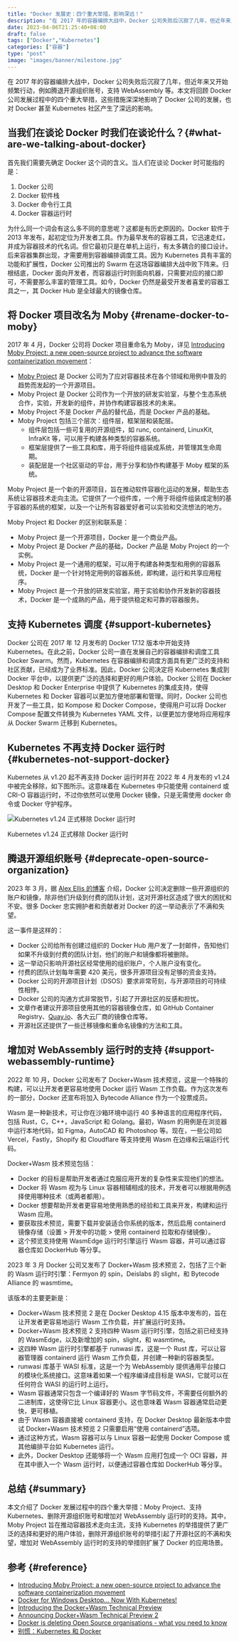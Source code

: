 ```yaml
---
title: "Docker 发展史：四个重大举措，影响深远！"
description: "在 2017 年的容器编排大战中，Docker 公司失败后沉寂了几年，但近年来又开始频繁行动，例如腾退开源组织账号，支持 WebAssembly 等。本文将回顾 Docker 公司发展过程中的四个重大举措，这些措施深深地影响了 Docker 公司的发展，也对 Docker 甚至 Kubernetes 社区产生了深远的影响。"
date: 2023-04-06T21:25:40+08:00
draft: false
tags: ["Docker","Kubernetes"]
categories: ["容器"]
type: "post"
image: "images/banner/milestone.jpg"
---
```


在 2017 年的容器编排大战中，Docker 公司失败后沉寂了几年，但近年来又开始频繁行动，例如腾退开源组织账号，支持 WebAssembly 等。本文将回顾 Docker 公司发展过程中的四个重大举措，这些措施深深地影响了 Docker 公司的发展，也对 Docker 甚至 Kubernetes 社区产生了深远的影响。

## 当我们在谈论 Docker 时我们在谈论什么？{#what-are-we-talking-about-docker}

首先我们需要先确定 Docker 这个词的含义。当人们在谈论 Docker 时可能指的是：

1. Docker 公司
2. Docker 软件栈
3. Docker 命令行工具
4. Docker 容器运行时

为什么同一个词会有这么多不同的意思呢？这都是有历史原因的。Docker 软件于 2013 年发布，起初定位为开发者工具。作为最早发布的容器工具，它迅速走红，并成为容器技术的代名词。但它最初只是在单机上运行，有太多耦合的接口设计。后来容器集群出现，才需要用到容器编排调度工具。因为 Kubernetes 具有丰富的功能和扩展性，Docker 公司推出的 Swarm 在这场容器编排大战中败下阵来。归根结底，Docker 面向开发者，而容器运行时则面向机器，只需要对应的接口即可，不需要那么丰富的管理工具。如今，Docker 仍然是最受开发者喜爱的容器工具之一，其 Docker Hub 是全球最大的镜像仓库。

## 将 Docker 项目改名为 Moby {#rename-docker-to-moby}

2017 年 4 月，Docker 公司将 Docker 项目重命名为 Moby，详见 [Introducing Moby Project: a new open-source project to advance the software containerization movement](https://www.docker.com/blog/introducing-the-moby-project/)：

- [Moby Project](https://github.com/moby/moby) 是 Docker 公司为了应对容器技术在各个领域和用例中普及的趋势而发起的一个开源项目。
- Moby Project 是 Docker 公司作为一个开放的研发实验室，与整个生态系统合作，实验，开发新的组件，并协作构建容器技术的未来。
- Moby Project 不是 Docker 产品的替代品，而是 Docker 产品的基础。
- Moby Project 包括三个层次：组件层，框架层和装配层。
    - 组件层包括一些可复用的开源组件，如 runc, containerd, LinuxKit, InfraKit 等，可以用于构建各种类型的容器系统。
    - 框架层提供了一些工具和库，用于将组件组装成系统，并管理其生命周期。
    - 装配层是一个社区驱动的平台，用于分享和协作构建基于 Moby 框架的系统。

Moby Project 是一个新的开源项目，旨在推动软件容器化运动的发展，帮助生态系统让容器技术走向主流。它提供了一个组件库，一个用于将组件组装成定制的基于容器的系统的框架，以及一个让所有容器爱好者可以实验和交流想法的地方。

Moby Project 和 Docker 的区别和联系是：

- Moby Project 是一个开源项目，Docker 是一个商业产品。
- Moby Project 是 Docker 产品的基础，Docker 产品是 Moby Project 的一个实例。
- Moby Project 是一个通用的框架，可以用于构建各种类型和用例的容器系统，Docker 是一个针对特定用例的容器系统，即构建，运行和共享应用程序。
- Moby Project 是一个开放的研发实验室，用于实验和协作开发新的容器技术，Docker 是一个成熟的产品，用于提供稳定和可靠的容器服务。

## 支持 Kubernetes 调度 {#support-kubernetes}

Docker 公司在 2017 年 12 月发布的 Docker 17.12 版本中开始支持 Kubernetes。在此之前，Docker 公司一直在发展自己的容器编排和调度工具 Docker Swarm。然而，Kubernetes 在容器编排和调度方面具有更广泛的支持和社区贡献，已经成为了业界标准。因此，Docker 公司决定将 Kubernetes 集成到 Docker 平台中，以提供更广泛的选择和更好的用户体验。Docker 公司在 Docker Desktop 和 Docker Enterprise 中提供了 Kubernetes 的集成支持，使得 Kubernetes 和 Docker 容器可以更加方便地部署和管理。同时，Docker 公司也开发了一些工具，如 Kompose 和 Docker Compose，使得用户可以将 Docker Compose 配置文件转换为 Kubernetes YAML 文件，以便更加方便地将应用程序从 Docker Swarm 迁移到 Kubernetes。

## Kubernetes 不再支持 Docker 运行时 {#kubernetes-not-support-docker}

Kubernetes 从 v1.20 起不再支持 Docker 运行时并在 2022 年 4 月发布的 v1.24 中被完全移除，如下图所示。这意味着在 Kubernetes 中只能使用 containerd 或 CRI-O 容器运行时，不过你依然可以使用 Docker 镜像，只是无需使用 docker 命令或 Docker 守护程序。

![Kubernetes v1.24 正式移除 Docker 运行时](cri.svg)

Kubernetes v1.24 正式移除 Docker 运行时

## 腾退开源组织账号 {#deprecate-open-source-organization}

2023 年 3 月，据 [Alex Ellis 的博客](https://blog.alexellis.io/docker-is-deleting-open-source-images/) 介绍，Docker 公司决定删除一些开源组织的账户和镜像，除非他们升级到付费的团队计划，这对开源社区造成了很大的困扰和不安。很多 Docker 忠实拥护者和贡献者对 Docker 的这一举动表示了不满和失望。

这一事件是这样的：

- Docker 公司给所有创建过组织的 Docker Hub 用户发了一封邮件，告知他们如果不升级到付费的团队计划，他们的账户和镜像都将被删除。
- 这一举动只影响开源社区经常使用的组织账户，个人账户没有变化。
- 付费的团队计划每年需要 420 美元，很多开源项目没有足够的资金支持。
- Docker 公司的开源项目计划（DSOS）要求非常苛刻，与开源项目的可持续性相悖。
- Docker 公司的沟通方式非常脱节，引起了开源社区的反感和担忧。
- 文章作者建议开源项目使用其他的容器镜像仓库，如 GitHub Container Registry、[Quay.io](http://quay.io/)、各大云厂商的镜像仓库等。
- 开源社区还提供了一些迁移镜像和重命名镜像的方法和工具。

## 增加对 WebAssembly 运行时的支持 {#support-webassembly-runtime}

2022 年 10 月，Docker 公司发布了 Docker+Wasm 技术预览，这是一个特殊的构建，可以让开发者更容易地使用 Docker 运行 Wasm 工作负载。作为这次发布的一部分，Docker 还宣布将加入 Bytecode Alliance 作为一个投票成员。

Wasm 是一种新技术，可让你在沙箱环境中运行 40 多种语言的应用程序代码，包括 Rust，C，C++，JavaScript 和 Golang。最初，Wasm 的用例是在浏览器中运行本地代码，如 Figma，AutoCAD 和 Photoshop 等。现在，一些公司如 Vercel，Fastly，Shopify 和 Cloudflare 等支持使用 Wasm 在边缘和云端运行代码。

Docker+Wasm 技术预览包括：

- Docker 的目标是帮助开发者通过克服应用开发的复杂性来实现他们的想法。
- Docker 将 Wasm 视为与 Linux 容器相辅相成的技术，开发者可以根据用例选择使用哪种技术（或两者都用）。
- Docker 想要帮助开发者更容易地使用熟悉的经验和工具来开发，构建和运行 Wasm 应用。
- 要获取技术预览，需要下载并安装适合你系统的版本，然后启用 containerd 镜像存储（设置 > 开发中的功能 > 使用 containerd 拉取和存储镜像）。
- 这个预览支持使用 WasmEdge 运行时引擎运行 Wasm 容器，并可以通过容器仓库如 DockerHub 等分享。

2023 年 3 月 Docker 公司又发布了 Docker+Wasm 技术预览 2，包括了三个新的 Wasm 运行时引擎：Fermyon 的 spin，Deislabs 的 slight，和 Bytecode Alliance 的 wasmtime。

该版本的主要更新是：

- Docker+Wasm 技术预览 2 是在 Docker Desktop 4.15 版本中发布的，旨在让开发者更容易地运行 Wasm 工作负载，并扩展运行时支持。
- Docker+Wasm 技术预览 2 支持四种 Wasm 运行时引擎，包括之前已经支持的 WasmEdge，以及新增加的 spin，slight，和 wasmtime。
- 这四种 Wasm 运行时引擎都基于 runwasi 库，这是一个 Rust 库，可以让容器管理器 containerd 运行 Wasm 工作负载，并创建一种新的容器类型。
- runwasi 库基于 WASI 标准，这是一个为 WebAssembly 提供通用平台接口的模块化系统接口。这意味着如果一个程序编译成目标是 WASI，它就可以在任何符合 WASI 的运行时上运行。
- Wasm 容器通常只包含一个编译好的 Wasm 字节码文件，不需要任何额外的二进制库，这使得它比 Linux 容器更小。这也意味着 Wasm 容器通常启动更快，更可移植。
- 由于 Wasm 容器直接被 containerd 支持，在 Docker Desktop 最新版本中尝试 Docker+Wasm 技术预览 2 只需要启用“使用 containerd”选项。
- 通过这种方式，Wasm 容器可以与 Linux 容器一起使用 Docker Compose 或其他编排平台如 Kubernetes 运行。
- 此外，Docker Desktop 还能够将一个 Wasm 应用打包成一个 OCI 容器，并在其中嵌入一个 Wasm 运行时，以便通过容器仓库如 DockerHub 等分享。

## 总结 {#summary}

本文介绍了 Docker 发展过程中的四个重大举措：Moby Project、支持 Kubernetes、删除开源组织账号和增加对 WebAssembly 运行时的支持。其中，Moby Project 旨在推动容器技术走向主流，支持 Kubernetes 的举措提供了更广泛的选择和更好的用户体验，删除开源组织账号的举措引起了开源社区的不满和失望，增加对 WebAssembly 运行时的支持的举措则扩展了 Docker 的应用场景。

## 参考 {#reference}

- [Introducing Moby Project: a new open-source project to advance the software containerization movement](https://www.docker.com/blog/introducing-the-moby-project/)
- [Docker for Windows Desktop… Now With Kubernetes!](https://www.docker.com/blog/docker-windows-desktop-now-kubernetes/)
- [Introducing the Docker+Wasm Technical Preview](https://www.docker.com/blog/docker-wasm-technical-preview/)
- [Announcing Docker+Wasm Technical Preview 2](https://www.docker.com/blog/announcing-dockerwasm-technical-preview-2/)
- [Docker is deleting Open Source organisations - what you need to know](https://blog.alexellis.io/docker-is-deleting-open-source-images/)
- [别慌：Kubernetes 和 Docker](https://kubernetes.io/zh-cn/blog/2020/12/02/dont-panic-kubernetes-and-docker/)
